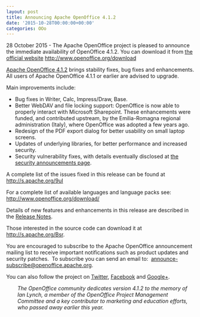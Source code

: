 ```yaml
---
layout: post
title: Announcing Apache OpenOffice 4.1.2
date: '2015-10-28T00:00:00+00:00'
categories: OOo
---
```

<p>28
 October 2015 - The Apache OpenOffice project is pleased to announce the
 immediate availability of OpenOffice 4.1.2. You can download it from <a href="http://www.openoffice.org/download/" class="external-link" rel="nofollow">the official website</a> <a href="http://www.openoffice.org/download" class="external-link" rel="nofollow">http://www.openoffice.org/download</a></p> 
  <p><a href="http://www.openoffice.org/download/" class="external-link" rel="nofollow">Apache OpenOffice 4.1.2</a> brings stability fixes, bug fixes and enhancements. All users of Apache OpenOffice 4.1.1 or earlier are advised to upgrade.</p> 
  <p>Main improvements include:</p> 
  <ul> 
    <li>Bug fixes in Writer, Calc, Impress/Draw, Base.</li> 
    <li>Better
 WebDAV and file locking support: OpenOffice is now able to properly 
interact with Microsoft Sharepoint. These enhancements were funded, and 
contributed upstream, by the Emilia-Romagna regional administration 
(Italy), where OpenOffice was adopted a few years ago.</li> 
    <li>Redesign of the PDF export dialog for better usability on small laptop screens.</li> 
    <li>Updates of underlying libraries, for better performance and increased security.</li> 
    <li>Security vulnerability fixes, with details&nbsp;eventually&nbsp;disclosed&nbsp;at&nbsp;<a href="http://www.openoffice.org/security/bulletin.html" rel="nofollow">the security announcements page</a>.</li> 
  </ul> 
  <p>A complete list of the issues fixed in this release can be found at <a href="http://s.apache.org/9uI" class="external-link" rel="nofollow">http://s.apache.org/9uI</a></p> 
  <p>For a complete list of available languages and language packs see: <a class="external-link" href="http://www.openoffice.org/download/" rel="nofollow">http://www.openoffice.org/download/</a></p> 
  <p>Details of new features and enhancements in this release are described in the <a href="https://cwiki.apache.org/confluence/display/OOOUSERS/AOO+4.1.2+Release+Notes" rel="nofollow">Release Notes</a>.</p> 
  <p>Those interested in the source code can download it at <a href="http://s.apache.org/Bsr">http://s.apache.org/Bsr</a>.</p> 
  <p>You
 are encouraged to subscribe to the Apache OpenOffice announcement 
mailing list to receive important notifications such as product updates 
and security patches.&nbsp; To subscribe you can send an email to:&nbsp; <a href="mailto:announce-subscribe@openoffice.apache.org" class="external-link" rel="nofollow">announce-subscribe@openoffice.apache.org</a>.</p> 
  <p>You can also follow the project on <a href="https://twitter.com/apacheoo" class="external-link" rel="nofollow">Twitter</a>, <a href="http://www.facebook.com/ApacheOO" class="external-link" rel="nofollow">Facebook</a> and <a href="https://plus.google.com/u/0/114598373874764163668/posts" class="external-link" rel="nofollow">Google+</a>.</p> 
  <p style="margin-left: 30px;"><i>The
 OpenOffice community dedicates version 4.1.2 to the memory of Ian 
Lynch, a member of the OpenOffice Project Management Committee and a key
 contributor to marketing and education efforts, who passed away earlier
 this year.</i></p><br />
